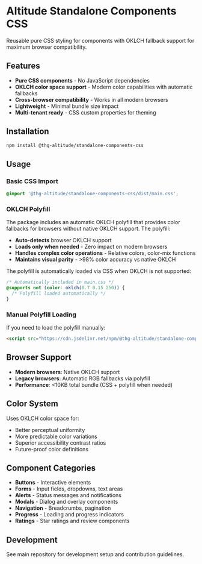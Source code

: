# Altitude Standalone Components CSS

Reusable pure CSS styling for components with OKLCH fallback support for maximum browser compatibility.

## Features

- **Pure CSS components** - No JavaScript dependencies
- **OKLCH color space support** - Modern color capabilities with automatic fallbacks
- **Cross-browser compatibility** - Works in all modern browsers
- **Lightweight** - Minimal bundle size impact
- **Multi-tenant ready** - CSS custom properties for theming

## Installation

```bash
npm install @thg-altitude/standalone-components-css
```

## Usage

### Basic CSS Import

```css
@import '@thg-altitude/standalone-components-css/dist/main.css';
```

### OKLCH Polyfill

The package includes an automatic OKLCH polyfill that provides color fallbacks for browsers without native OKLCH support. The polyfill:

- **Auto-detects** browser OKLCH support
- **Loads only when needed** - Zero impact on modern browsers
- **Handles complex color operations** - Relative colors, color-mix functions
- **Maintains visual parity** - >98% color accuracy vs native OKLCH

The polyfill is automatically loaded via CSS when OKLCH is not supported:

```css
/* Automatically included in main.css */
@supports not (color: oklch(0.7 0.15 250)) {
  /* Polyfill loaded automatically */
}
```

### Manual Polyfill Loading

If you need to load the polyfill manually:

```html
<script src="https://cdn.jsdelivr.net/npm/@thg-altitude/standalone-components-css@latest/dist/oklch-polyfill.min.js"></script>
```

## Browser Support

- **Modern browsers**: Native OKLCH support
- **Legacy browsers**: Automatic RGB fallbacks via polyfill
- **Performance**: <10KB total bundle (CSS + polyfill when needed)

## Color System

Uses OKLCH color space for:
- Better perceptual uniformity
- More predictable color variations
- Superior accessibility contrast ratios
- Future-proof color definitions

## Component Categories

- **Buttons** - Interactive elements
- **Forms** - Input fields, dropdowns, text areas
- **Alerts** - Status messages and notifications
- **Modals** - Dialog and overlay components
- **Navigation** - Breadcrumbs, pagination
- **Progress** - Loading and progress indicators
- **Ratings** - Star ratings and review components

## Development

See main repository for development setup and contribution guidelines.